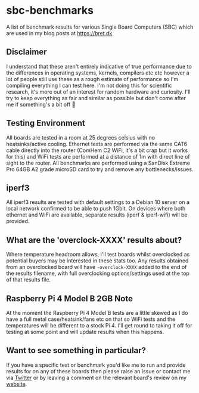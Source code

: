 # sbc-benchmarks
A list of benchmark results for various Single Board Computers (SBC) which are used in my blog posts at https://bret.dk

## Disclaimer
I understand that these aren't entirely indicative of true performance due to the differences in operating systems, kernels, compilers etc etc however a lot of people still use these as a rough estimate of performance so I'm compiling everything I can test here. I'm not doing this for scientific research, it's more out of an interest for random hardware and curiosity. I'll try to keep everything as fair and similar as possible but don't come after me if something's a bit off 🤞

## Testing Environment
All boards are tested in a room at 25 degrees celsius with no heatsinks/active cooling. Ethernet tests are performed via the same CAT6 cable directly into the router (ComHem C2 WiFi, it's a bit crap but it works for this) and WiFi tests are performed at a distance of 1m with direct line of sight to the router. All benchmarks are performed using a SanDisk Extreme Pro 64GB A2 grade microSD card to try and remove any bottlenecks/issues.

## iperf3
All iperf3 results are tested with default settings to a Debian 10 server on a local network confirmed to be able to push 1Gbit. On devices where both ethernet and WiFi are available, separate results (iperf & iperf-wifi) will be provided.

## What are the 'overclock-XXXX' results about?
Where temperature headroom allows, I'll test boards whilst overclocked as potential buyers may be interested in these stats too. Any results obtained from an overclocked board will have `-overclock-XXXX` added to the end of the results filename, with full overclocking options/settings used at the top of that results file.

## Raspberry Pi 4 Model B 2GB Note
At the moment the Raspberry Pi 4 Model B tests are a little skewed as I do have a full metal case/heatsink/fans etc on that so WiFi tests and the temperatures will be different to a stock Pi 4. I'll get round to taking it off for testing at some point and will update results when this happens.

## Want to see something in particular?
If you have a specific test or benchmark you'd like me to run and provide results for on any of these boards then please raise an issue or contact me via <a href="https://twitter.com/bretweber">Twitter</a> or by leaving a comment on the relevant board's review on my <a href="https://bret.dk">website</a>.
